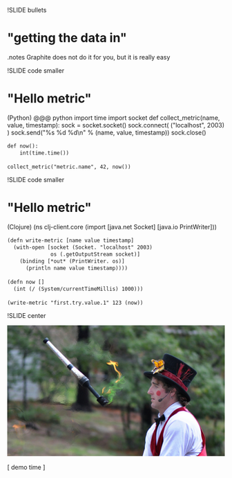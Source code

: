 !SLIDE bullets
# "getting the data in" #

.notes Graphite does not do it for you, but it is really easy

!SLIDE code smaller
# "Hello metric" #
(Python)
    @@@ python
    import time
    import socket
    def collect_metric(name, value, timestamp):
        sock = socket.socket()
        sock.connect( ("localhost", 2003) )
        sock.send("%s %d %d\n" % (name, value, timestamp))
        sock.close()

    def now():
        int(time.time())

    collect_metric("metric.name", 42, now())

!SLIDE code smaller
# "Hello metric" #
(Clojure)
    (ns clj-client.core
      (import [java.net Socket]
              [java.io PrintWriter]))

    (defn write-metric [name value timestamp]
      (with-open [socket (Socket. "localhost" 2003)
                  os (.getOutputStream socket)]
        (binding [*out* (PrintWriter. os)]
          (println name value timestamp))))

    (defn now []
      (int (/ (System/currentTimeMillis) 1000)))

    (write-metric "first.try.value.1" 123 (now))

!SLIDE center

![demo time](juggling_fire.jpg)

[ demo time ]

